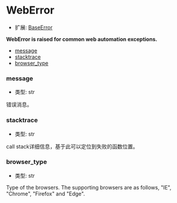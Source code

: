 # WebError

- 扩展: [BaseError](./baseerror.md)

**WebError is raised for common web automation exceptions.**

- [message](#message)
- [stacktrace](#stacktrace)
- [browser_type](#browser_type)


### message
- 类型: str

错误消息。


### stacktrace
- 类型: str

call stack详细信息，基于此可以定位到失败的函数位置。

### browser_type
- 类型: str

Type of the browsers. The supporting browsers are as follows, "IE", "Chrome", "Firefox" and "Edge".